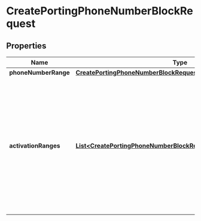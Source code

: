 

# CreatePortingPhoneNumberBlockRequest


## Properties

| Name | Type | Description | Notes |
|------------ | ------------- | ------------- | -------------|
|**phoneNumberRange** | [**CreatePortingPhoneNumberBlockRequestPhoneNumberRange**](CreatePortingPhoneNumberBlockRequestPhoneNumberRange.md) |  |  |
|**activationRanges** | [**List&lt;CreatePortingPhoneNumberBlockRequestActivationRangesInner&gt;**](CreatePortingPhoneNumberBlockRequestActivationRangesInner.md) | Specifies the activation ranges for this porting phone number block. The activation range must be within the block range and should not overlap with other activation ranges. |  |



